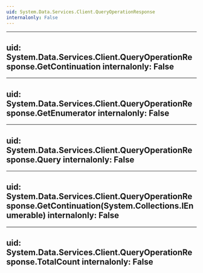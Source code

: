 ```yaml
---
uid: System.Data.Services.Client.QueryOperationResponse
internalonly: False
---
```


---
uid: System.Data.Services.Client.QueryOperationResponse.GetContinuation
internalonly: False
---

---
uid: System.Data.Services.Client.QueryOperationResponse.GetEnumerator
internalonly: False
---

---
uid: System.Data.Services.Client.QueryOperationResponse.Query
internalonly: False
---

---
uid: System.Data.Services.Client.QueryOperationResponse.GetContinuation(System.Collections.IEnumerable)
internalonly: False
---

---
uid: System.Data.Services.Client.QueryOperationResponse.TotalCount
internalonly: False
---
